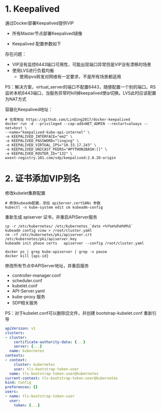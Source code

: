 # 1. Keepalived

通过Docker部署Keepalived提供VIP

- 所有Master节点部署Keepalived镜像

- Keepalived 配置参数如下

存在问题：

- VIP没有监控6443端口可用性，可能出现端口异常但是VIP没有漂移的场景
- 使用LVS进行负载均衡
  - 使用ipvs转发对网络有一定要求，不是所有场景都适用

PS：解决方案，virtual_server的端口不配置6443，随便配置一个别的端口。RS监听本机6443端口，当服务异常时kill掉keepalived使ip切换。LVS此时应该配置为NAT方式

容器化Keepalived地址：

```shell
# 仓库地址 https://github.com/LinQing2017/docker-keepalived
docker run -d --privileged --cap-add=NET_ADMIN --restart=always --net=host \
--name="keepalived-kube-api-internel" \
-e KEEPALIVED_INTERFACE="em2" \
-e KEEPALIVED_PASSWORD="linqing" \
-e KEEPALIVED_VIRTUAL_IPS="10.33.17.243" \
-e KEEPALIVED_UNICAST_PEERS="#PYTHON2BASH:[]" \
-e KEEPALIVED_ROUTER_ID="132" \
wxext-registry.101.com/sdp/keepalived:2.0.20-origin
```



# 2. 证书添加VIP别名

修改kubelet集群配置

```shell
# 修改kubeadm配置，添加 apiServer.certSANs 参数
kubectl -n kube-system edit cm kubeadm-config 
```
重新生成 apiserver 证书，并重启APIServer服务

```shell
cp -r /etc/kubernetes/ /etc/kubernetes_`date +%Y%m%d%H%M%S`
kubeadm config view > /root/cluster.yaml
rm -rf /etc/kubernetes/pki/apiserver.crt /etc/kubernetes/pki/apiserver.key 
kubeadm init phase certs   apiserver --config /root/cluster.yaml 

docker ps | grep kube-apiserver | grep -v pause
docker kill {api-id}
```

修改所有节点中APIServer地址，并重启服务

- controller-manager.conf
- scheduler.conf 
- kubelet.conf
- API-Server.yaml
- kube-proxy 服务
- SDP相关服务

PS：对于kubelet.conf可以删除旧文件，并创建 bootstrap-kubelet.conf 重新引导

```yaml
apiVersion: v1
clusters:
- cluster:
    certificate-authority-data: {...}
    server: {...}
  name: kubernetes
contexts:
- context:
    cluster: kubernetes
    user: tls-bootstrap-token-user
  name: tls-bootstrap-token-user@kubernetes
current-context: tls-bootstrap-token-user@kubernetes
kind: Config
preferences: {}
users:
- name: tls-bootstrap-token-user
  user:
    token: {...}
```



